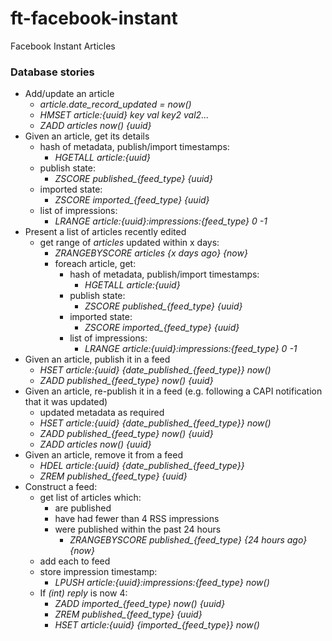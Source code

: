 # ft-facebook-instant
Facebook Instant Articles



### Database stories ###
- Add/update an article
	- *article.date_record_updated = now()*
	- *HMSET article:{uuid} key val key2 val2...*
	- *ZADD articles now() {uuid}*
- Given an article, get its details
	- hash of metadata, publish/import timestamps:
		- *HGETALL article:{uuid}*
	- publish state:
		- *ZSCORE published_{feed_type} {uuid}*
	- imported state:
		- *ZSCORE imported_{feed_type} {uuid}*
	- list of impressions:
		- *LRANGE article:{uuid}:impressions:{feed_type} 0 -1*
- Present a list of articles recently edited
	- get range of *articles* updated within x days:
		- *ZRANGEBYSCORE articles {x days ago} {now}*
		- foreach article, get:
			- hash of metadata, publish/import timestamps:
				- *HGETALL article:{uuid}*
			- publish state:
				- *ZSCORE published_{feed_type} {uuid}*
			- imported state:
				- *ZSCORE imported_{feed_type} {uuid}*
			- list of impressions:
				- *LRANGE article:{uuid}:impressions:{feed_type} 0 -1*
- Given an article, publish it in a feed
	- *HSET article:{uuid} {date_published_{feed_type}} now()*
	- *ZADD published_{feed_type} now() {uuid}*
- Given an article, re-publish it in a feed (e.g. following a CAPI notification that it was updated)
	- updated metadata as required
	- *HSET article:{uuid} {date_published_{feed_type}} now()*
	- *ZADD published_{feed_type} now() {uuid}*
	- *ZADD articles now() {uuid}*
- Given an article, remove it from a feed
	- *HDEL article:{uuid} {date_published_{feed_type}}*
	- *ZREM published_{feed_type} {uuid}*
- Construct a feed:
	- get list of articles which:
		- are published
		- have had fewer than 4 RSS impressions
		- were published within the past 24 hours
			- *ZRANGEBYSCORE published_{feed_type} {24 hours ago} {now}*
	- add each to feed
	- store impression timestamp:
		- *LPUSH article:{uuid}:impressions:{feed_type} now()*
	- If *(int) reply* is now 4:
		- *ZADD imported_{feed_type} now() {uuid}*
		- *ZREM published_{feed_type} {uuid}*
		- *HSET article:{uuid} {imported_{feed_type}} now()*
